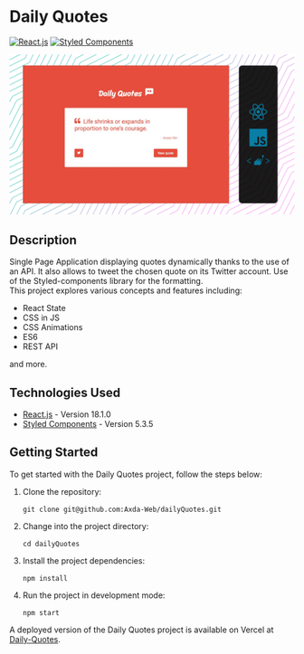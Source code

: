 # Daily Quotes

[![React.js](https://img.shields.io/badge/React.js-18.1.0-61DAFB?logo=react&logoColor=white&style=flat-square)](https://reactjs.org/)
[![Styled Components](https://img.shields.io/badge/Styled_Components-5.3.5-%23DB7093?logo=styled-components&logoColor=white&style=flat-square)](https://styled-components.com/)

![screenshot](/screenshot.jpg)


## Description
Single Page Application displaying quotes dynamically thanks to the use of an API. It also allows to tweet the chosen quote on its Twitter account. Use of the Styled-components library for the formatting.  
This project explores various concepts and features including:

- React State
- CSS in JS
- CSS Animations
- ES6
- REST API

and more.

## Technologies Used

- [React.js](https://reactjs.org/) - Version 18.1.0
- [Styled Components](https://styled-components.com/) - Version 5.3.5

## Getting Started

To get started with the Daily Quotes project, follow the steps below:

1. Clone the repository:

   ```shell
   git clone git@github.com:Axda-Web/dailyQuotes.git
   ```

2. Change into the project directory:

   ```shell
   cd dailyQuotes
   ```

3. Install the project dependencies:

   ```shell
   npm install
   ```

4. Run the project in development mode:

   ```shell
   npm start
   ```

A deployed version of the Daily Quotes project is available on Vercel at [Daily-Quotes](https://daily-quotes-beryl.vercel.app/).
